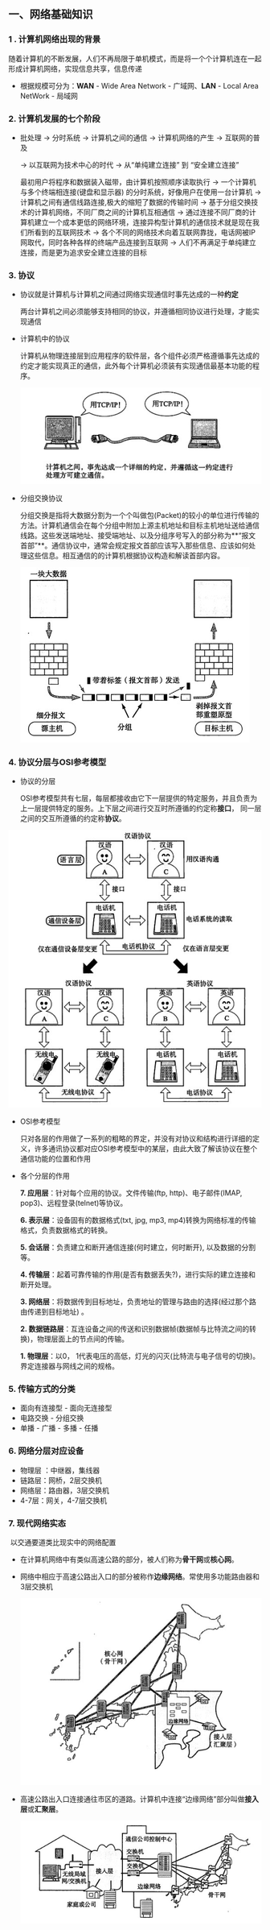 ## 一、网络基础知识

### 1 . 计算机网络出现的背景

​        随着计算机的不断发展，人们不再局限于单机模式，而是将一个个计算机连在一起形成计算机网络，实现信息共享，信息传递

-   根据规模可分为：**WAN** - Wide Area Network - 广域网、**LAN** - Local Area NetWork - 局域网

### 2. 计算机发展的七个阶段

-   批处理 -> 分时系统 -> 计算机之间的通信 -> 计算机网络的产生 -> 互联网的普及

     -> 以互联网为技术中心的时代 -> 从“单纯建立连接” 到 “安全建立连接”

    最初用户将程序和数据装入磁带，由计算机按照顺序读取执行 -> 一个计算机与多个终端相连接(键盘和显示器) 的分时系统，好像用户在使用一台计算机 -> 计算机之间有通信线路连接,极大的缩短了数据的传输时间 -> 基于分组交换技术的计算机网络，不同厂商之间的计算机互相通信 -> 通过连接不同厂商的计算机建立一个成本更低的网络环境，连接异构型计算机的通信技术就是现在我们所看到的互联网技术 -> 各个不同的网络技术向着互联网靠拢，电话网被IP网取代，同时各种各样的终端产品连接到互联网 -> 人们不再满足于单纯建立连接，而是更为追求安全建立连接的目标

### 3. 协议

-   协议就是计算机与计算机之间通过网络实现通信时事先达成的一种**约定**

    两台计算机之间必须能够支持相同的协议，并遵循相同协议进行处理，才能实现通信

-   计算机中的协议

    计算机从物理连接层到应用程序的软件层，各个组件必须严格遵循事先达成的约定才能实现真正的通信，此外每个计算机必须装有实现通信最基本功能的程序。

    ![计算机通讯协议](https://github.com/CyS2020/Notebook/raw/master/%E7%AC%94%E8%AE%B0%E5%9B%BE%E7%89%87/%E8%AE%A1%E7%AE%97%E6%9C%BA%E9%80%9A%E8%AE%AF%E5%8D%8F%E8%AE%AE.jpg)

-   分组交换协议

    分组交换是指将大数据分割为一个个叫做包(Packet)的较小的单位进行传输的方法。计算机通信会在每个分组中附加上源主机地址和目标主机地址送给通信线路。这些发送端地址、接受端地址、以及分组序号写入的部分称为**“报文首部”**。通信协议中，通常会规定报文首部应该写入那些信息、应该如何处理这些信息。相互通信的的计算机根据协议构造和解读首部内容。

    ![分组交换协议](https://github.com/CyS2020/Notebook/raw/master/%E7%AC%94%E8%AE%B0%E5%9B%BE%E7%89%87/%E5%88%86%E7%BB%84%E9%80%9A%E4%BF%A1.jpg)

### 4. 协议分层与OSI参考模型

-   协议的分层

    OSI参考模型共有七层，每层都接收由它下一层提供的特定服务，并且负责为上一层提供特定的服务。上下层之间进行交互时所遵循的约定称**接口**， 同一层之间的交互所遵循的约定称**协议**。

![协议两层模型](https://github.com/CyS2020/Notebook/raw/master/%E7%AC%94%E8%AE%B0%E5%9B%BE%E7%89%87/%E5%8D%8F%E8%AE%AE%E7%9A%84%E4%B8%A4%E5%B1%82%E6%A8%A1%E5%9E%8B.jpg)

-   OSI参考模型

    只对各层的作用做了一系列的粗略的界定，并没有对协议和结构进行详细的定义，许多通讯协议都对应OSI参考模型中的某层，由此大致了解该协议在整个通信功能的位置和作用

-   各个分层的作用

    **7. 应用层**：针对每个应用的协议。文件传输(ftp, http)、电子邮件(IMAP, pop3)、远程登录(telnet)等协议。

    **6. 表示层**：设备固有的数据格式(txt, jpg, mp3, mp4)转换为网络标准的传输格式，负责数据格式的转换。

    **5. 会话层**：负责建立和断开通信连接(何时建立，何时断开), 以及数据的分割等。

    **4. 传输层**：起着可靠传输的作用(是否有数据丢失?)，进行实际的建立连接和断开处理。

    **3. 网络层**：将数据传到目标地址，负责地址的管理与路由的选择(经过那个路由传递到目标地址) 。

    **2. 数据链路层**：互连设备之间的传送和识别数据帧(数据帧与比特流之间的转换)，物理层面上的节点间的传输。

    **1. 物理层**：以0， 1代表电压的高低，灯光的闪灭(比特流与电子信号的切换)。界定连接器与网线之间的规格。

### 5. 传输方式的分类

-   面向有连接型 - 面向无连接型
-   电路交换 - 分组交换
-   单播 - 广播 - 多播 - 任播

### 6. 网络分层对应设备

-   物理层 ：中继器，集线器
-   链路层：网桥，2层交换机
-   网络层：路由器，3层交换机
-   4-7层：网关，4-7层交换机

### 7. 现代网络实态

​		以交通要道类比现实中的网络配置

-   在计算机网络中有类似高速公路的部分，被人们称为**骨干网**或**核心网**。

-   网络中相应于高速公路出入口的部分被称作**边缘网络**。常使用多功能路由器和3层交换机

    ![网络整体组成](https://github.com/CyS2020/Notebook/raw/master/%E7%AC%94%E8%AE%B0%E5%9B%BE%E7%89%87/%E7%BD%91%E7%BB%9C%E7%9A%84%E6%95%B4%E4%BD%93%E7%BB%84%E6%88%90.jpg)

-   高速公路出入口连接通往市区的道路。计算机中连接“边缘网络”部分叫做**接入层**或**汇聚层**。

    ![互联网组成](https://github.com/CyS2020/Notebook/raw/master/%E7%AC%94%E8%AE%B0%E5%9B%BE%E7%89%87/%E4%BA%92%E8%81%94%E7%BD%91%E7%BB%84%E6%88%90.jpg)